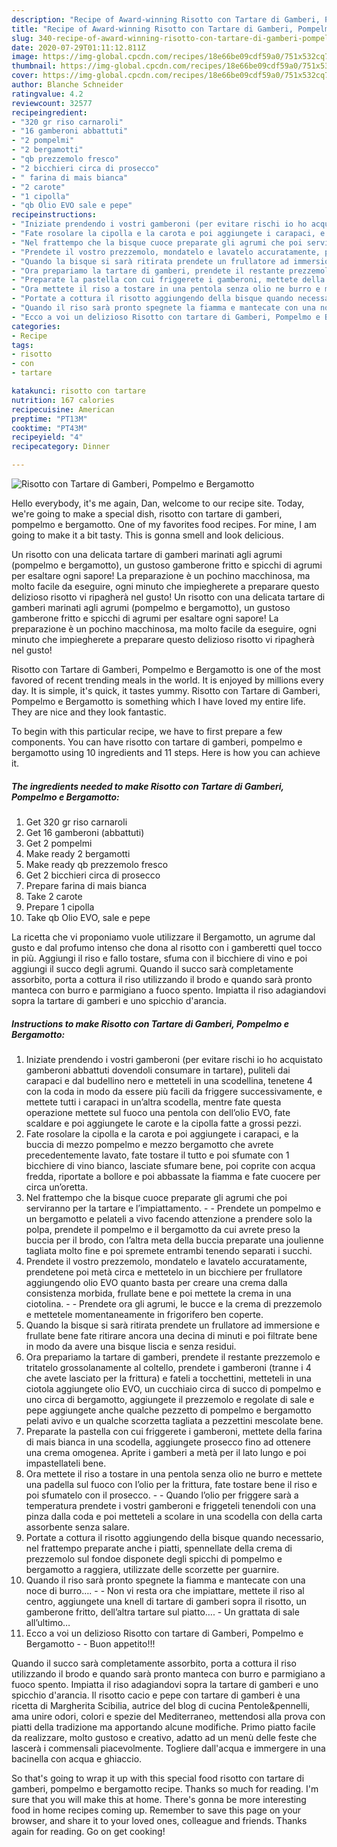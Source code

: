 ```yaml
---
description: "Recipe of Award-winning Risotto con Tartare di Gamberi, Pompelmo e Bergamotto"
title: "Recipe of Award-winning Risotto con Tartare di Gamberi, Pompelmo e Bergamotto"
slug: 340-recipe-of-award-winning-risotto-con-tartare-di-gamberi-pompelmo-e-bergamotto
date: 2020-07-29T01:11:12.811Z
image: https://img-global.cpcdn.com/recipes/18e66be09cdf59a0/751x532cq70/risotto-con-tartare-di-gamberi-pompelmo-e-bergamotto-recipe-main-photo.jpg
thumbnail: https://img-global.cpcdn.com/recipes/18e66be09cdf59a0/751x532cq70/risotto-con-tartare-di-gamberi-pompelmo-e-bergamotto-recipe-main-photo.jpg
cover: https://img-global.cpcdn.com/recipes/18e66be09cdf59a0/751x532cq70/risotto-con-tartare-di-gamberi-pompelmo-e-bergamotto-recipe-main-photo.jpg
author: Blanche Schneider
ratingvalue: 4.2
reviewcount: 32577
recipeingredient:
- "320 gr riso carnaroli"
- "16 gamberoni abbattuti"
- "2 pompelmi"
- "2 bergamotti"
- "qb prezzemolo fresco"
- "2 bicchieri circa di prosecco"
- " farina di mais bianca"
- "2 carote"
- "1 cipolla"
- "qb Olio EVO sale e pepe"
recipeinstructions:
- "Iniziate prendendo i vostri gamberoni (per evitare rischi io ho acquistato gamberoni abbattuti dovendoli consumare in tartare), puliteli dai carapaci e dal budellino nero e metteteli in una scodellina, tenetene 4 con la coda in modo da essere più facili da friggere successivamente, e mettete tutti i carapaci in un’altra scodella, mentre fate questa operazione mettete sul fuoco una pentola con dell’olio EVO, fate scaldare e poi aggiungete le carote e la cipolla fatte a grossi pezzi."
- "Fate rosolare la cipolla e la carota e poi aggiungete i carapaci, e la buccia di mezzo pompelmo e mezzo bergamotto che avrete precedentemente lavato, fate tostare il tutto e poi sfumate con 1 bicchiere di vino bianco, lasciate sfumare bene, poi coprite con acqua fredda, riportate a bollore e poi abbassate la fiamma e fate cuocere per circa un’oretta."
- "Nel frattempo che la bisque cuoce preparate gli agrumi che poi serviranno per la tartare e l’impiattamento.  Prendete un pompelmo e un bergamotto e pelateli a vivo facendo attenzione a prendere solo la polpa, prendete il pompelmo e il bergamotto da cui avrete preso la buccia per il brodo, con l’altra meta della buccia preparate una joulienne tagliata molto fine e poi spremete entrambi tenendo separati i succhi."
- "Prendete il vostro prezzemolo, mondatelo e lavatelo accuratamente, prendetene poi metà circa e mettetelo in un bicchiere per frullatore aggiungendo olio EVO quanto basta per creare una crema dalla consistenza morbida, frullate bene e poi mettete la crema in una ciotolina.  Prendete ora gli agrumi, le bucce e la crema di prezzemolo e mettetele momentaneamente in frigorifero ben coperte."
- "Quando la bisque si sarà ritirata prendete un frullatore ad immersione e frullate bene fate ritirare ancora una decina di minuti e poi filtrate bene in modo da avere una bisque liscia e senza residui."
- "Ora prepariamo la tartare di gamberi, prendete il restante prezzemolo e tritatelo grossolanamente al coltello, prendete i gamberoni (tranne i 4 che avete lasciato per la frittura) e fateli a tocchettini, metteteli in una ciotola aggiungete olio EVO, un cucchiaio circa di succo di pompelmo e uno circa di bergamotto, aggiungete il prezzemolo e regolate di sale e pepe aggiungete anche qualche pezzetto di pompelmo e bergamotto pelati avivo e un qualche scorzetta tagliata a pezzettini mescolate bene."
- "Preparate la pastella con cui friggerete i gamberoni, mettete della farina di mais bianca in una scodella, aggiungete prosecco fino ad ottenere una crema omogenea. Aprite i gamberi a metà per il lato lungo e poi impastellateli bene."
- "Ora mettete il riso a tostare in una pentola senza olio ne burro e mettete una padella sul fuoco con l’olio per la frittura, fate tostare bene il riso e poi sfumatelo con il prosecco.  Quando l’olio per friggere sarà a temperatura prendete i vostri gamberoni e friggeteli tenendoli con una pinza dalla coda e poi metteteli a scolare in una scodella con della carta assorbente senza salare."
- "Portate a cottura il risotto aggiungendo della bisque quando necessario, nel frattempo preparate anche i piatti, spennellate della crema di prezzemolo sul fondoe disponete degli spicchi di pompelmo e bergamotto a raggiera, utilizzate delle scorzette per guarnire."
- "Quando il riso sarà pronto spegnete la fiamma e mantecate con una noce di burro….  Non vi resta ora che impiattare, mettete il riso al centro, aggiungete una knell di tartare di gamberi sopra il risotto, un gamberone fritto, dell’altra tartare sul piatto…. Un grattata di sale all’ultimo…"
- "Ecco a voi un delizioso Risotto con tartare di Gamberi, Pompelmo e Bergamotto  Buon appetito!!!"
categories:
- Recipe
tags:
- risotto
- con
- tartare

katakunci: risotto con tartare 
nutrition: 167 calories
recipecuisine: American
preptime: "PT13M"
cooktime: "PT43M"
recipeyield: "4"
recipecategory: Dinner

---
```



![Risotto con Tartare di Gamberi, Pompelmo e Bergamotto](https://img-global.cpcdn.com/recipes/18e66be09cdf59a0/751x532cq70/risotto-con-tartare-di-gamberi-pompelmo-e-bergamotto-recipe-main-photo.jpg)

Hello everybody, it's me again, Dan, welcome to our recipe site. Today, we're going to make a special dish, risotto con tartare di gamberi, pompelmo e bergamotto. One of my favorites food recipes. For mine, I am going to make it a bit tasty. This is gonna smell and look delicious.

Un risotto con una delicata tartare di gamberi marinati agli agrumi (pompelmo e bergamotto), un gustoso gamberone fritto e spicchi di agrumi per esaltare ogni sapore! La preparazione è un pochino macchinosa, ma molto facile da eseguire, ogni minuto che impiegherete a preparare questo delizioso risotto vi ripagherà nel gusto! Un risotto con una delicata tartare di gamberi marinati agli agrumi (pompelmo e bergamotto), un gustoso gamberone fritto e spicchi di agrumi per esaltare ogni sapore! La preparazione è un pochino macchinosa, ma molto facile da eseguire, ogni minuto che impiegherete a preparare questo delizioso risotto vi ripagherà nel gusto!

Risotto con Tartare di Gamberi, Pompelmo e Bergamotto is one of the most favored of recent trending meals in the world. It is enjoyed by millions every day. It is simple, it's quick, it tastes yummy. Risotto con Tartare di Gamberi, Pompelmo e Bergamotto is something which I have loved my entire life. They are nice and they look fantastic.


To begin with this particular recipe, we have to first prepare a few components. You can have risotto con tartare di gamberi, pompelmo e bergamotto using 10 ingredients and 11 steps. Here is how you can achieve it.

<!--inarticleads1-->

##### The ingredients needed to make Risotto con Tartare di Gamberi, Pompelmo e Bergamotto:

1. Get 320 gr riso carnaroli
1. Get 16 gamberoni (abbattuti)
1. Get 2 pompelmi
1. Make ready 2 bergamotti
1. Make ready qb prezzemolo fresco
1. Get 2 bicchieri circa di prosecco
1. Prepare  farina di mais bianca
1. Take 2 carote
1. Prepare 1 cipolla
1. Take qb Olio EVO, sale e pepe


La ricetta che vi proponiamo vuole utilizzare il Bergamotto, un agrume dal gusto e dal profumo intenso che dona al risotto con i gamberetti quel tocco in più. Aggiungi il riso e fallo tostare, sfuma con il bicchiere di vino e poi aggiungi il succo degli agrumi. Quando il succo sarà completamente assorbito, porta a cottura il riso utilizzando il brodo e quando sarà pronto manteca con burro e parmigiano a fuoco spento. Impiatta il riso adagiandovi sopra la tartare di gamberi e uno spicchio d&#39;arancia. 

<!--inarticleads2-->

##### Instructions to make Risotto con Tartare di Gamberi, Pompelmo e Bergamotto:

1. Iniziate prendendo i vostri gamberoni (per evitare rischi io ho acquistato gamberoni abbattuti dovendoli consumare in tartare), puliteli dai carapaci e dal budellino nero e metteteli in una scodellina, tenetene 4 con la coda in modo da essere più facili da friggere successivamente, e mettete tutti i carapaci in un’altra scodella, mentre fate questa operazione mettete sul fuoco una pentola con dell’olio EVO, fate scaldare e poi aggiungete le carote e la cipolla fatte a grossi pezzi.
1. Fate rosolare la cipolla e la carota e poi aggiungete i carapaci, e la buccia di mezzo pompelmo e mezzo bergamotto che avrete precedentemente lavato, fate tostare il tutto e poi sfumate con 1 bicchiere di vino bianco, lasciate sfumare bene, poi coprite con acqua fredda, riportate a bollore e poi abbassate la fiamma e fate cuocere per circa un’oretta.
1. Nel frattempo che la bisque cuoce preparate gli agrumi che poi serviranno per la tartare e l’impiattamento. -  - Prendete un pompelmo e un bergamotto e pelateli a vivo facendo attenzione a prendere solo la polpa, prendete il pompelmo e il bergamotto da cui avrete preso la buccia per il brodo, con l’altra meta della buccia preparate una joulienne tagliata molto fine e poi spremete entrambi tenendo separati i succhi.
1. Prendete il vostro prezzemolo, mondatelo e lavatelo accuratamente, prendetene poi metà circa e mettetelo in un bicchiere per frullatore aggiungendo olio EVO quanto basta per creare una crema dalla consistenza morbida, frullate bene e poi mettete la crema in una ciotolina. -  - Prendete ora gli agrumi, le bucce e la crema di prezzemolo e mettetele momentaneamente in frigorifero ben coperte.
1. Quando la bisque si sarà ritirata prendete un frullatore ad immersione e frullate bene fate ritirare ancora una decina di minuti e poi filtrate bene in modo da avere una bisque liscia e senza residui.
1. Ora prepariamo la tartare di gamberi, prendete il restante prezzemolo e tritatelo grossolanamente al coltello, prendete i gamberoni (tranne i 4 che avete lasciato per la frittura) e fateli a tocchettini, metteteli in una ciotola aggiungete olio EVO, un cucchiaio circa di succo di pompelmo e uno circa di bergamotto, aggiungete il prezzemolo e regolate di sale e pepe aggiungete anche qualche pezzetto di pompelmo e bergamotto pelati avivo e un qualche scorzetta tagliata a pezzettini mescolate bene.
1. Preparate la pastella con cui friggerete i gamberoni, mettete della farina di mais bianca in una scodella, aggiungete prosecco fino ad ottenere una crema omogenea. Aprite i gamberi a metà per il lato lungo e poi impastellateli bene.
1. Ora mettete il riso a tostare in una pentola senza olio ne burro e mettete una padella sul fuoco con l’olio per la frittura, fate tostare bene il riso e poi sfumatelo con il prosecco. -  - Quando l’olio per friggere sarà a temperatura prendete i vostri gamberoni e friggeteli tenendoli con una pinza dalla coda e poi metteteli a scolare in una scodella con della carta assorbente senza salare.
1. Portate a cottura il risotto aggiungendo della bisque quando necessario, nel frattempo preparate anche i piatti, spennellate della crema di prezzemolo sul fondoe disponete degli spicchi di pompelmo e bergamotto a raggiera, utilizzate delle scorzette per guarnire.
1. Quando il riso sarà pronto spegnete la fiamma e mantecate con una noce di burro…. -  - Non vi resta ora che impiattare, mettete il riso al centro, aggiungete una knell di tartare di gamberi sopra il risotto, un gamberone fritto, dell’altra tartare sul piatto…. - Un grattata di sale all’ultimo…
1. Ecco a voi un delizioso Risotto con tartare di Gamberi, Pompelmo e Bergamotto -  - Buon appetito!!!


Quando il succo sarà completamente assorbito, porta a cottura il riso utilizzando il brodo e quando sarà pronto manteca con burro e parmigiano a fuoco spento. Impiatta il riso adagiandovi sopra la tartare di gamberi e uno spicchio d&#39;arancia. Il risotto cacio e pepe con tartare di gamberi è una ricetta di Margherita Scibilia, autrice del blog di cucina Pentole&amp;pennelli, ama unire odori, colori e spezie del Mediterraneo, mettendosi alla prova con piatti della tradizione ma apportando alcune modifiche. Primo piatto facile da realizzare, molto gustoso e creativo, adatto ad un menù delle feste che lascerà i commensali piacevolmente. Togliere dall&#39;acqua e immergere in una bacinella con acqua e ghiaccio. 

So that's going to wrap it up with this special food risotto con tartare di gamberi, pompelmo e bergamotto recipe. Thanks so much for reading. I'm sure that you will make this at home. There's gonna be more interesting food in home recipes coming up. Remember to save this page on your browser, and share it to your loved ones, colleague and friends. Thanks again for reading. Go on get cooking!
